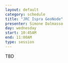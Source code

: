 ```yaml
---
layout: default
category: schedule
title: "JRC Ispra GeoNode"
presenter: Simone Dalmasso
day: wednesday
start: 10:45AM
end: 11:00AM
type: session
---
```


TBD
